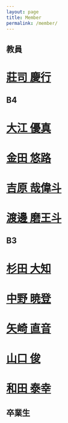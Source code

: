 ```yaml
---
layout: page
title: Member
permalink: /member/
---
```


## 教員
# [莊司 慶行](yoshiyuki_shoji)

## B4
# [大江 優真](yuma_oe)
# [金田 悠路](yuro_kanada)
# [吉原 哉偉斗](naito_yoshihara)
# [渡邊 磨王斗](maoto_watanabe)

## B3
# [杉田 大知](daichi_sugita)
# [中野 暁登](akito_nakano)
# [矢崎 直音](naoto_yazaki)
# [山口 俊](shun_yamaguchi)
# [和田 泰幸](yasuyuki_wada)

## 卒業生
